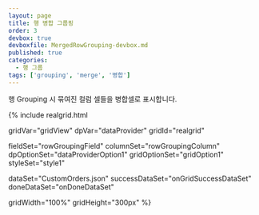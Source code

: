 ```yaml
---
layout: page
title: 행 병합 그룹핑
order: 3
devbox: true
devboxfile: MergedRowGrouping-devbox.md
published: true
categories:
  - 행 그룹
tags: ['grouping', 'merge', '병합']
---
```


행 Grouping 시 묶여진 컬럼 셀들을 병합셀로 표시합니다. 

<script>
var onGridSuccessDataSet = function(data, textStatus, jqXHR) {
  dataProvider.setRows(data);
}
var onDoneDataSet = function() {
  gridView.setPanel({visible: true})
  gridView.setRowGroup({mergeMode:true, expandedAdornments: "footer", collapsedAdornments:"footer"})
}
</script>

{% include realgrid.html

  gridVar="gridView"
  dpVar="dataProvider"
  gridId="realgrid"

  fieldSet="rowGroupingField"
  columnSet="rowGroupingColumn"
  dpOptionSet="dataProviderOption1"
  gridOptionSet="gridOption1"
  styleSet="style1"

  dataSet="CustomOrders.json"
  successDataSet="onGridSuccessDataSet"  
  doneDataSet="onDoneDataSet"

  gridWidth="100%"
  gridHeight="300px" %}